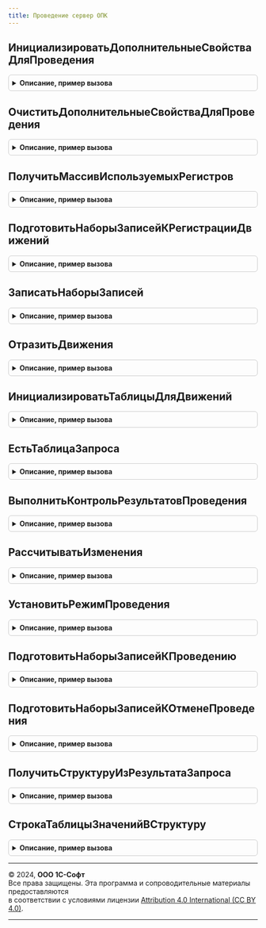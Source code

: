 ```yaml
---
title: Проведение сервер ОПК
---
```



## ИнициализироватьДополнительныеСвойстваДляПроведения
<details style="margin: 1em 0; padding: 0.5em; border: 1px solid #ccc; border-radius: 6px;">

<summary style="font-weight: bold; cursor: pointer;">Описание, пример вызова</summary>

```bsl

// Процедура инициализирует общие структуры, используемые при проведении документов.
//  Вызывается из модуля документов при проведении.
//
// Параметры:
//  ДокументСсылка			 - ДокументСсылка - ссылка на документ
//  ДополнительныеСвойства	 - Структура - дополнительные свойства документа-объекта
//  РежимПроведения			 - РежимПроведенияДокумента - режим проведения
//
Процедура ИнициализироватьДополнительныеСвойстваДляПроведения(ДокументСсылка, ДополнительныеСвойства, РежимПроведения = Неопределено) Экспорт
```

Пример вызова
```bsl
ПроведениеСерверОПК.ИнициализироватьДополнительныеСвойстваДляПроведения(ДокументСсылка, ДополнительныеСвойства, РежимПроведения);
```
</details>

## ОчиститьДополнительныеСвойстваДляПроведения
<details style="margin: 1em 0; padding: 0.5em; border: 1px solid #ccc; border-radius: 6px;">

<summary style="font-weight: bold; cursor: pointer;">Описание, пример вызова</summary>

```bsl

// Выполняет закрытие менеджера временных таблиц в структуре дополнительных свойств документа, используемых
// при проведении.
//
// Параметры:
//	ДополнительныеСвойства - Структура - структура с дополнительными свойствами документа, используемыми
//		при проведении.
//
Процедура ОчиститьДополнительныеСвойстваДляПроведения(ДополнительныеСвойства) Экспорт
```

Пример вызова
```bsl
ПроведениеСерверОПК.ОчиститьДополнительныеСвойстваДляПроведения(ДополнительныеСвойства) 
```
</details>

## ПолучитьМассивИспользуемыхРегистров
<details style="margin: 1em 0; padding: 0.5em; border: 1px solid #ccc; border-radius: 6px;">

<summary style="font-weight: bold; cursor: pointer;">Описание, пример вызова</summary>

```bsl

// Функция формирует массив имен регистров, по которым документ имеет движения.
//  Вызывается при подготовке записей к регистрации движений.
//
// Параметры:
//  Регистратор					 - ДокументСсылка	 - ссылка на документ, для которого формируется список регистров
//  Движения					 - КоллекцияДвижений - движения документа
//  МассивИсключаемыхРегистров	 - Массив			 - исключаемые регистры
//
// Возвращаемое значение:
//  Массив - массив имен регистров, по которым документ имеет движения.
//
Функция ПолучитьМассивИспользуемыхРегистров(Регистратор, Движения, МассивИсключаемыхРегистров = Неопределено) Экспорт
```

Пример вызова
```bsl
Результат = ПроведениеСерверОПК.ПолучитьМассивИспользуемыхРегистров(Регистратор, Движения, МассивИсключаемыхРегистров);
```
</details>

## ПодготовитьНаборыЗаписейКРегистрацииДвижений
<details style="margin: 1em 0; padding: 0.5em; border: 1px solid #ccc; border-radius: 6px;">

<summary style="font-weight: bold; cursor: pointer;">Описание, пример вызова</summary>

```bsl

// Процедура выполняет пордготовку наборов записей документа к записи движений.
//  1. Очищает наборы записей от "старых записей" (ситуация возможна только в толстом клиенте)
//  2. Взводит флаг записи у наборов, по которым документ имеет движения
//  Вызывается из модуля документов при проведении.
//
// Параметры:
//  Объект	 - ДокументОбъект - наборы записей которого нудно подготовить
//  ЭтоНовый - Булево - признак нового документа
//
Процедура ПодготовитьНаборыЗаписейКРегистрацииДвижений(Объект, ЭтоНовый = Ложь) Экспорт
```

Пример вызова
```bsl
ПроведениеСерверОПК.ПодготовитьНаборыЗаписейКРегистрацииДвижений(Объект, ЭтоНовый);
```
</details>

## ЗаписатьНаборыЗаписей
<details style="margin: 1em 0; padding: 0.5em; border: 1px solid #ccc; border-radius: 6px;">

<summary style="font-weight: bold; cursor: pointer;">Описание, пример вызова</summary>

```bsl

// Процедура записывает движения документа. Дополнительно происходит копирование параметров
//  в модули наборов записей для выполнения регистрации изменений в движениях.
//  Процедура вызывается из модуля документов при проведении.
//
// Параметры:
//  Объект	 - ДокументОбъект - объект, для которого нужно записать движения
//
Процедура ЗаписатьНаборыЗаписей(Объект) Экспорт
```

Пример вызова
```bsl
ПроведениеСерверОПК.ЗаписатьНаборыЗаписей(Объект) 
```
</details>

## ОтразитьДвижения
<details style="margin: 1em 0; padding: 0.5em; border: 1px solid #ccc; border-radius: 6px;">

<summary style="font-weight: bold; cursor: pointer;">Описание, пример вызова</summary>

```bsl

// Процедура переписывает строки таблицы в указанные движения документа
//
// Параметры:
//	Таблица  - ТаблицаЗначений   - Таблица, строки которой должны быть помещены в движения документа,
//	Движения - КоллекцияДвижений - Элемент коллекции движений документа, набор записей регистра,
//	Отказ    - Булево            - Признак отказа выполнения транзакции.
//
Процедура ОтразитьДвижения(Таблица, Движения, Отказ) Экспорт
```

Пример вызова
```bsl
ПроведениеСерверОПК.ОтразитьДвижения(Таблица, Движения, Отказ) 
```
</details>

## ИнициализироватьТаблицыДляДвижений
<details style="margin: 1em 0; padding: 0.5em; border: 1px solid #ccc; border-radius: 6px;">

<summary style="font-weight: bold; cursor: pointer;">Описание, пример вызова</summary>

```bsl

// Процедура компонует текст запроса, выполняет запрос и выгружает результаты запроса в таблицы.
//
// Параметры:
//  Запрос					 - Запрос	 - запрос, параметры которого предварительно установлены.
//  ТекстыЗапроса			 - СписокЗначений	 - в списке перечислены тексты запросов и их имена.
//  Таблицы					 - Структура		 - структура в которую будут помещены полученные таблицы для движений.
//  ДобавитьРазделитель		 - Булево			 - Истина, если нужно добавить разделитель ";" между запросами.
//  ДобавлятьСловоТаблица	 - Булево			 - Истина, если к имени таблицы движений нужно вначало добавить слово "Таблица".
//  ТолькоОтмеченные		 - Булево			 - признак пропуска инициализации таблицы движения.
//
Процедура ИнициализироватьТаблицыДляДвижений(Запрос, ТекстыЗапроса, Таблицы, ДобавитьРазделитель = Ложь, ДобавлятьСловоТаблица = Истина, ТолькоОтмеченные = Ложь) Экспорт
```

Пример вызова
```bsl
ПроведениеСерверОПК.ИнициализироватьТаблицыДляДвижений(Запрос, ТекстыЗапроса, Таблицы, ДобавитьРазделитель, ДобавлятьСловоТаблица, ТолькоОтмеченные);
```
</details>

## ЕстьТаблицаЗапроса
<details style="margin: 1em 0; padding: 0.5em; border: 1px solid #ccc; border-radius: 6px;">

<summary style="font-weight: bold; cursor: pointer;">Описание, пример вызова</summary>

```bsl

// Проверяет наличие текста запроса для формирования указанной таблицы
//
// Параметры:
//  ИмяТаблицы		 - Строка		 - имя таблицы
//  ТекстыЗапроса	 - СписокЗначений	 - список значений, значениями которого являются блоки запроса,
//  	синонимами - имена таблиц в которые необходимо поместить
//  	результат выполнения каждого отдельного блока запроса.
//
// Возвращаемое значение:
//  Булево - Истина, если текст запроса есть.
//
Функция ЕстьТаблицаЗапроса(ИмяТаблицы, ТекстыЗапроса) Экспорт
```

Пример вызова
```bsl
Результат = ПроведениеСерверОПК.ЕстьТаблицаЗапроса(ИмяТаблицы, ТекстыЗапроса) 
```
</details>

## ВыполнитьКонтрольРезультатовПроведения
<details style="margin: 1em 0; padding: 0.5em; border: 1px solid #ccc; border-radius: 6px;">

<summary style="font-weight: bold; cursor: pointer;">Описание, пример вызова</summary>

```bsl

// Процедура выполняет контроль результатов проведения.
//  Процедура вызывается из модуля документов при проведении.
//
// Параметры:
//  Объект	 - ДокументОбъект - документ для контроля
//  Отказ	 - булево - признак отказа от записи
//
Процедура ВыполнитьКонтрольРезультатовПроведения(Объект, Отказ) Экспорт
```

Пример вызова
```bsl
ПроведениеСерверОПК.ВыполнитьКонтрольРезультатовПроведения(Объект, Отказ) 
```
</details>

## РассчитыватьИзменения
<details style="margin: 1em 0; padding: 0.5em; border: 1px solid #ccc; border-radius: 6px;">

<summary style="font-weight: bold; cursor: pointer;">Описание, пример вызова</summary>

```bsl

// Функция вызывается из модулей наборов записей для проверки необходимости
//  контроля изменений движений в регистре.
//
// Параметры:
//  ДополнительныеСвойстваНабораЗаписей	 - Структура - дополнительные свойства набора записей.
//
// Возвращаемое значение:
//  Булево, Истина - признак необходимости выполнения контроля изменений движений в регистре.
//
Функция РассчитыватьИзменения(ДополнительныеСвойстваНабораЗаписей) Экспорт
```

Пример вызова
```bsl
Результат = ПроведениеСерверОПК.РассчитыватьИзменения(ДополнительныеСвойстваНабораЗаписей) 
```
</details>

## УстановитьРежимПроведения
<details style="margin: 1em 0; padding: 0.5em; border: 1px solid #ccc; border-radius: 6px;">

<summary style="font-weight: bold; cursor: pointer;">Описание, пример вызова</summary>

```bsl

// Заполняет значение режима проведения документа.
//
// Параметры:
//  ДокументОбъект	 - ДокументОбъект			 - экземпляр объекта определенного документа.
//  РежимЗаписи		 - РежимЗаписиДокумента		 - значение режима, в котором осуществляется запись документа.
//  РежимПроведения	 - РежимПроведенияДокумента	 - значение режима, в котором осуществляется проведение документа.
//
Процедура УстановитьРежимПроведения(ДокументОбъект, РежимЗаписи, РежимПроведения) Экспорт
```

Пример вызова
```bsl
ПроведениеСерверОПК.УстановитьРежимПроведения(ДокументОбъект, РежимЗаписи, РежимПроведения) 
```
</details>

## ПодготовитьНаборыЗаписейКПроведению
<details style="margin: 1em 0; padding: 0.5em; border: 1px solid #ccc; border-radius: 6px;">

<summary style="font-weight: bold; cursor: pointer;">Описание, пример вызова</summary>

```bsl

// Процедура выполняет подготовку наборов записей документа к проведению документа.
// 1. Очищает наборы записей от "старых записей" (ситуация возможна только в толстом клиенте)
// 2. Взводит флаг записи у наборов, по которым документ имел движения при прошлом проведении
// 3. Устанавливает активность наборам записей документов с установленным флагом ручной корректировки
// 4. Записывает пустые наборы, если дата ранее проведенного документа была сдвинута вперед
// Вызывается из модуля документа при проведении.
//
Процедура ПодготовитьНаборыЗаписейКПроведению(Объект, ВыборочноОчищатьРегистры = Истина) Экспорт
```

Пример вызова
```bsl
ПроведениеСерверОПК.ПодготовитьНаборыЗаписейКПроведению(Объект, ВыборочноОчищатьРегистры);
```
</details>

## ПодготовитьНаборыЗаписейКОтменеПроведения
<details style="margin: 1em 0; padding: 0.5em; border: 1px solid #ccc; border-radius: 6px;">

<summary style="font-weight: bold; cursor: pointer;">Описание, пример вызова</summary>

```bsl

// Процедура выполняет подготовку наборов записей документа к отмене проведения документа.
// 1. Взводит флаг записи у наборов, по которым документ имел движения при прошлом проведении
// 2. Снимает активность у наборов записей документов с установленным флагом ручной корректировки
// Вызывается из модуля документа при отмене проведения.
//
Процедура ПодготовитьНаборыЗаписейКОтменеПроведения(Объект) Экспорт
```

Пример вызова
```bsl
ПроведениеСерверОПК.ПодготовитьНаборыЗаписейКОтменеПроведения(Объект) 
```
</details>

## ПолучитьСтруктуруИзРезультатаЗапроса
<details style="margin: 1em 0; padding: 0.5em; border: 1px solid #ccc; border-radius: 6px;">

<summary style="font-weight: bold; cursor: pointer;">Описание, пример вызова</summary>

```bsl

Функция ПолучитьСтруктуруИзРезультатаЗапроса(РезультатЗапроса) Экспорт
```

Пример вызова
```bsl
Результат = ПроведениеСерверОПК.ПолучитьСтруктуруИзРезультатаЗапроса(РезультатЗапроса) 
```
</details>

## СтрокаТаблицыЗначенийВСтруктуру
<details style="margin: 1em 0; padding: 0.5em; border: 1px solid #ccc; border-radius: 6px;">

<summary style="font-weight: bold; cursor: pointer;">Описание, пример вызова</summary>

```bsl

// Функция СтрокаТаблицыЗначенийВСтруктуру создает
// структуру со свойствами, как колонки таблицы
// значений передаваемой строки
// и устанавливает этим свойствам значения
// из строки таблицы значений
//
// Параметры:
//  СтрокаТаблицыЗначений - СтрокаТаблицыЗначений
//
// ВозвращаемоеЗначение:
//  Структура
//
Функция СтрокаТаблицыЗначенийВСтруктуру(СтрокаТаблицыЗначений) Экспорт
```

Пример вызова
```bsl
Результат = ПроведениеСерверОПК.СтрокаТаблицыЗначенийВСтруктуру(СтрокаТаблицыЗначений) 
```
</details>

---

© 2024, **ООО 1С-Софт**  
Все права защищены. Эта программа и сопроводительные материалы предоставляются  
в соответствии с условиями лицензии [Attribution 4.0 International (CC BY 4.0)](https://creativecommons.org/licenses/by/4.0/legalcode).

---
